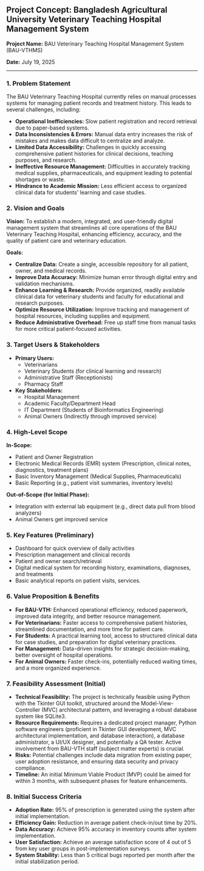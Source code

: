 ## Project Concept: Bangladesh Agricultural University Veterinary Teaching Hospital Management System

**Project Name:** BAU Veterinary Teaching Hospital Management System (BAU-VTHMS)

**Date:** July 19, 2025

---

### 1. Problem Statement

The BAU Veterinary Teaching Hospital currently relies on manual processes systems for managing patient records and treatment history. This leads to several challenges, including:
* **Operational Inefficiencies:** Slow patient registration and record retrieval due to paper-based systems.
* **Data Inconsistencies & Errors:** Manual data entry increases the risk of mistakes and makes data difficult to centralize and analyze.
* **Limited Data Accessibility:** Challenges in quickly accessing comprehensive patient histories for clinical decisions, teaching purposes, and research.
* **Ineffective Resource Management:** Difficulties in accurately tracking medical supplies, pharmaceuticals, and equipment leading to potential shortages or waste.
* **Hindrance to Academic Mission:** Less efficient access to organized clinical data for students' learning and case studies.

### 2. Vision and Goals

**Vision:** To establish a modern, integrated, and user-friendly digital management system that streamlines all core operations of the BAU Veterinary Teaching Hospital, enhancing efficiency, accuracy, and the quality of patient care and veterinary education.

**Goals:**
* **Centralize Data:** Create a single, accessible repository for all patient, owner, and medical records.
* **Improve Data Accuracy:** Minimize human error through digital entry and validation mechanisms.
* **Enhance Learning & Research:** Provide organized, readily available clinical data for veterinary students and faculty for educational and research purposes.
* **Optimize Resource Utilization:** Improve tracking and management of hospital resources, including supplies and equipment.
* **Reduce Administrative Overhead:** Free up staff time from manual tasks for more critical patient-focused activities.

### 3. Target Users & Stakeholders

* **Primary Users:**
    * Veterinarians
    * Veterinary Students (for clinical learning and research)
    * Administrative Staff (Receptionists)
    * Pharmacy Staff
* **Key Stakeholders:**
    * Hospital Management
    * Academic Faculty/Department Head 
    * IT Department (Students of Bioinformatics Engineering)
    * Animal Owners (Indirectly through improved service)

### 4. High-Level Scope

**In-Scope:**
* Patient and Owner Registration
* Electronic Medical Records (EMR) system (Prescription, clinical notes, diagnostics, treatment plans)
* Basic Inventory Management (Medical Supplies, Pharmaceuticals)
* Basic Reporting (e.g., patient visit summaries, inventory levels)

**Out-of-Scope (for Initial Phase):**
* Integration with external lab equipment (e.g., direct data pull from blood analyzers)
* Animal Owners get improved service

### 5. Key Features (Preliminary)

* Dashboard for quick overview of daily activities
* Prescription management and clinical records
* Patient and owner search/retrieval
* Digital medical system for recording history, examinations, diagnoses, and treatments
* Basic analytical reports on patient visits, services.

### 6. Value Proposition & Benefits

* **For BAU-VTH:** Enhanced operational efficiency, reduced paperwork, improved data integrity, and better resource management.
* **For Veterinarians:** Faster access to comprehensive patient histories, streamlined documentation, and more time for patient care.
* **For Students:** A practical learning tool, access to structured clinical data for case studies, and preparation for digital veterinary practices.
* **For Management:** Data-driven insights for strategic decision-making, better oversight of hospital operations.
* **For Animal Owners:** Faster check-ins, potentially reduced waiting times, and a more organized experience.

### 7. Feasibility Assessment (Initial)

* **Technical Feasibility:** The project is technically feasible using Python with the Tkinter GUI toolkit, structured around the Model-View-Controller (MVC) architectural pattern, and leveraging a robust database system like SQLite3.
* **Resource Requirements:** Requires a dedicated project manager, Python software engineers (proficient in Tkinter GUI development, MVC architectural implementation, and database interaction), a database administrator, a UI/UX designer, and potentially a QA tester. Active involvement from BAU-VTH staff (subject matter experts) is crucial.
* **Risks:** Potential challenges include data migration from existing paper, user adoption resistance, and ensuring data security and privacy compliance.
* **Timeline:** An initial Minimum Viable Product (MVP) could be aimed for within 3 months, with subsequent phases for feature enhancements.

### 8. Initial Success Criteria

* **Adoption Rate:** 95% of prescription is generated using the system after initial implementation.
* **Efficiency Gain:** Reduction in average patient check-in/out time by 20%.
* **Data Accuracy:** Achieve 95% accuracy in inventory counts after system implementation.
* **User Satisfaction:** Achieve an average satisfaction score of 4 out of 5 from key user groups in post-implementation surveys.
* **System Stability:** Less than 5 critical bugs reported per month after the initial stabilization period.
